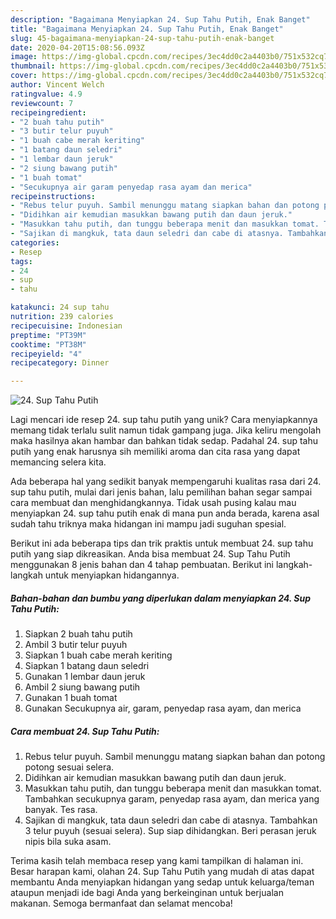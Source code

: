 ```yaml
---
description: "Bagaimana Menyiapkan 24. Sup Tahu Putih, Enak Banget"
title: "Bagaimana Menyiapkan 24. Sup Tahu Putih, Enak Banget"
slug: 45-bagaimana-menyiapkan-24-sup-tahu-putih-enak-banget
date: 2020-04-20T15:08:56.093Z
image: https://img-global.cpcdn.com/recipes/3ec4dd0c2a4403b0/751x532cq70/24-sup-tahu-putih-foto-resep-utama.jpg
thumbnail: https://img-global.cpcdn.com/recipes/3ec4dd0c2a4403b0/751x532cq70/24-sup-tahu-putih-foto-resep-utama.jpg
cover: https://img-global.cpcdn.com/recipes/3ec4dd0c2a4403b0/751x532cq70/24-sup-tahu-putih-foto-resep-utama.jpg
author: Vincent Welch
ratingvalue: 4.9
reviewcount: 7
recipeingredient:
- "2 buah tahu putih"
- "3 butir telur puyuh"
- "1 buah cabe merah keriting"
- "1 batang daun seledri"
- "1 lembar daun jeruk"
- "2 siung bawang putih"
- "1 buah tomat"
- "Secukupnya air garam penyedap rasa ayam dan merica"
recipeinstructions:
- "Rebus telur puyuh. Sambil menunggu matang siapkan bahan dan potong potong sesuai selera."
- "Didihkan air kemudian masukkan bawang putih dan daun jeruk."
- "Masukkan tahu putih, dan tunggu beberapa menit dan masukkan tomat. Tambahkan secukupnya garam, penyedap rasa ayam, dan merica yang banyak. Tes rasa."
- "Sajikan di mangkuk, tata daun seledri dan cabe di atasnya. Tambahkan 3 telur puyuh (sesuai selera). Sup siap dihidangkan. Beri perasan jeruk nipis bila suka asam."
categories:
- Resep
tags:
- 24
- sup
- tahu

katakunci: 24 sup tahu 
nutrition: 239 calories
recipecuisine: Indonesian
preptime: "PT39M"
cooktime: "PT38M"
recipeyield: "4"
recipecategory: Dinner

---
```



![24. Sup Tahu Putih](https://img-global.cpcdn.com/recipes/3ec4dd0c2a4403b0/751x532cq70/24-sup-tahu-putih-foto-resep-utama.jpg)

Lagi mencari ide resep 24. sup tahu putih yang unik? Cara menyiapkannya memang tidak terlalu sulit namun tidak gampang juga. Jika keliru mengolah maka hasilnya akan hambar dan bahkan tidak sedap. Padahal 24. sup tahu putih yang enak harusnya sih memiliki aroma dan cita rasa yang dapat memancing selera kita.



Ada beberapa hal yang sedikit banyak mempengaruhi kualitas rasa dari 24. sup tahu putih, mulai dari jenis bahan, lalu pemilihan bahan segar sampai cara membuat dan menghidangkannya. Tidak usah pusing kalau mau menyiapkan 24. sup tahu putih enak di mana pun anda berada, karena asal sudah tahu triknya maka hidangan ini mampu jadi suguhan spesial.


Berikut ini ada beberapa tips dan trik praktis untuk membuat 24. sup tahu putih yang siap dikreasikan. Anda bisa membuat 24. Sup Tahu Putih menggunakan 8 jenis bahan dan 4 tahap pembuatan. Berikut ini langkah-langkah untuk menyiapkan hidangannya.

<!--inarticleads1-->

##### Bahan-bahan dan bumbu yang diperlukan dalam menyiapkan 24. Sup Tahu Putih:

1. Siapkan 2 buah tahu putih
1. Ambil 3 butir telur puyuh
1. Siapkan 1 buah cabe merah keriting
1. Siapkan 1 batang daun seledri
1. Gunakan 1 lembar daun jeruk
1. Ambil 2 siung bawang putih
1. Gunakan 1 buah tomat
1. Gunakan Secukupnya air, garam, penyedap rasa ayam, dan merica




<!--inarticleads2-->

##### Cara membuat 24. Sup Tahu Putih:

1. Rebus telur puyuh. Sambil menunggu matang siapkan bahan dan potong potong sesuai selera.
1. Didihkan air kemudian masukkan bawang putih dan daun jeruk.
1. Masukkan tahu putih, dan tunggu beberapa menit dan masukkan tomat. Tambahkan secukupnya garam, penyedap rasa ayam, dan merica yang banyak. Tes rasa.
1. Sajikan di mangkuk, tata daun seledri dan cabe di atasnya. Tambahkan 3 telur puyuh (sesuai selera). Sup siap dihidangkan. Beri perasan jeruk nipis bila suka asam.




Terima kasih telah membaca resep yang kami tampilkan di halaman ini. Besar harapan kami, olahan 24. Sup Tahu Putih yang mudah di atas dapat membantu Anda menyiapkan hidangan yang sedap untuk keluarga/teman ataupun menjadi ide bagi Anda yang berkeinginan untuk berjualan makanan. Semoga bermanfaat dan selamat mencoba!
